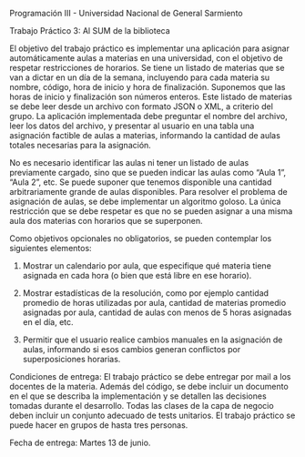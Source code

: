 Programación III - Universidad Nacional de General Sarmiento

Trabajo Práctico 3: Al SUM de la biblioteca

El objetivo del trabajo práctico es implementar una aplicación para asignar automáticamente
aulas a materias en una universidad, con el objetivo de respetar restricciones de horarios.
Se tiene un listado de materias que se van a dictar en un día de la semana, incluyendo para
cada materia su nombre, código, hora de inicio y hora de finalización. Suponemos que las
horas de inicio y finalización son números enteros. Este listado de materias se debe leer desde
un archivo con formato JSON o XML, a criterio del grupo. La aplicación implementada debe
preguntar el nombre del archivo, leer los datos del archivo, y presentar al usuario en una
tabla una asignación factible de aulas a materias, informando la cantidad de aulas totales
necesarias para la asignación.

No es necesario identificar las aulas ni tener un listado de aulas previamente cargado, sino
que se pueden indicar las aulas como “Aula 1”, “Aula 2”, etc. Se puede suponer que tenemos
disponible una cantidad arbitrariamente grande de aulas disponibles. Para resolver el problema
de asignación de aulas, se debe implementar un algoritmo goloso. La única restricción
que se debe respetar es que no se pueden asignar a una misma aula dos materias con horarios
que se superponen.

Como objetivos opcionales no obligatorios, se pueden contemplar los siguientes elementos:

1. Mostrar un calendario por aula, que especifique qué materia tiene asignada en cada
hora (o bien que está libre en ese horario).

2. Mostrar estadísticas de la resolución, como por ejemplo cantidad promedio de horas
utilizadas por aula, cantidad de materias promedio asignadas por aula, cantidad de
aulas con menos de 5 horas asignadas en el día, etc.

3. Permitir que el usuario realice cambios manuales en la asignación de aulas, informando
si esos cambios generan conflictos por superposiciones horarias.

Condiciones de entrega: El trabajo práctico se debe entregar por mail a los docentes
de la materia. Además del código, se debe incluir un documento en el que se describa la
implementación y se detallen las decisiones tomadas durante el desarrollo. Todas las clases de
la capa de negocio deben incluir un conjunto adecuado de tests unitarios. El trabajo práctico
se puede hacer en grupos de hasta tres personas.

Fecha de entrega: Martes 13 de junio.
